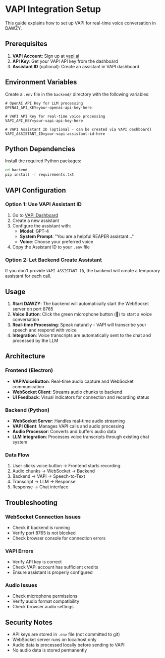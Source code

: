 # VAPI Integration Setup

This guide explains how to set up VAPI for real-time voice conversation in DAWZY.

## Prerequisites

1. **VAPI Account**: Sign up at [vapi.ai](https://vapi.ai)
2. **API Key**: Get your VAPI API key from the dashboard
3. **Assistant ID** (optional): Create an assistant in VAPI dashboard

## Environment Variables

Create a `.env` file in the `backend/` directory with the following variables:

```env
# OpenAI API Key for LLM processing
OPENAI_API_KEY=your-openai-api-key-here

# VAPI API Key for real-time voice processing
VAPI_API_KEY=your-vapi-api-key-here

# VAPI Assistant ID (optional - can be created via VAPI dashboard)
VAPI_ASSISTANT_ID=your-vapi-assistant-id-here
```

## Python Dependencies

Install the required Python packages:

```bash
cd backend
pip install -r requirements.txt
```

## VAPI Configuration

### Option 1: Use VAPI Assistant ID
1. Go to [VAPI Dashboard](https://console.vapi.ai)
2. Create a new assistant
3. Configure the assistant with:
   - **Model**: GPT-4
   - **System Prompt**: "You are a helpful REAPER assistant..."
   - **Voice**: Choose your preferred voice
4. Copy the Assistant ID to your `.env` file

### Option 2: Let Backend Create Assistant
If you don't provide `VAPI_ASSISTANT_ID`, the backend will create a temporary assistant for each call.

## Usage

1. **Start DAWZY**: The backend will automatically start the WebSocket server on port 8765
2. **Voice Button**: Click the green microphone button (🎤) to start a voice conversation
3. **Real-time Processing**: Speak naturally - VAPI will transcribe your speech and respond with voice
4. **Integration**: Voice transcripts are automatically sent to the chat and processed by the LLM

## Architecture

### Frontend (Electron)
- **VAPIVoiceButton**: Real-time audio capture and WebSocket communication
- **WebSocket Client**: Streams audio chunks to backend
- **UI Feedback**: Visual indicators for connection and recording status

### Backend (Python)
- **WebSocket Server**: Handles real-time audio streaming
- **VAPI Client**: Manages VAPI calls and audio processing
- **Audio Processor**: Converts and buffers audio data
- **LLM Integration**: Processes voice transcripts through existing chat system

### Data Flow
1. User clicks voice button → Frontend starts recording
2. Audio chunks → WebSocket → Backend
3. Backend → VAPI → Speech-to-Text
4. Transcript → LLM → Response
5. Response → Chat interface

## Troubleshooting

### WebSocket Connection Issues
- Check if backend is running
- Verify port 8765 is not blocked
- Check browser console for connection errors

### VAPI Errors
- Verify API key is correct
- Check VAPI account has sufficient credits
- Ensure assistant is properly configured

### Audio Issues
- Check microphone permissions
- Verify audio format compatibility
- Check browser audio settings

## Security Notes

- API keys are stored in `.env` file (not committed to git)
- WebSocket server runs on localhost only
- Audio data is processed locally before sending to VAPI
- No audio data is stored permanently 